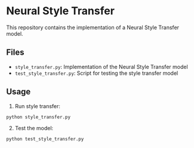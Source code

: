 # Neural Style Transfer

This repository contains the implementation of a Neural Style Transfer model.

## Files
- `style_transfer.py`: Implementation of the Neural Style Transfer model
- `test_style_transfer.py`: Script for testing the style transfer model

## Usage
1. Run style transfer:
```bash
python style_transfer.py
```

2. Test the model:
```bash
python test_style_transfer.py
``` 